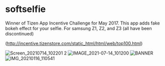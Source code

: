 # softselfie
Winner of Tizen App Incentive Challenge for May 2017. This app adds fake bokeh effect for your selfie. For samsung Z1, Z2, and Z3 (all have been discontinued)

(http://incentive.tizenstore.com/static_html/html/web/top100.html)

![Screen_20210714_102201 2](https://user-images.githubusercontent.com/64301921/125557078-ad4da18e-7348-4796-bab9-0019b41b7c4e.jpg)
![IMAGE_2021-07-14_101200](https://user-images.githubusercontent.com/64301921/125557084-4b16baba-fcd1-4220-ab34-377e22a6d7d4.jpg)
![BANNER](https://user-images.githubusercontent.com/64301921/125557119-cb19153e-b014-469e-94c6-878620a6077c.jpg)
![IMG_20210116_110541](https://user-images.githubusercontent.com/64301921/125557264-e33acac8-574d-408e-b16c-4fa9ce19c46e.jpg)


